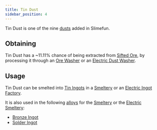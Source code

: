 ```yaml
---
title: Tin Dust
sidebar_position: 4
---
```


Tin Dust is one of the nine [dusts](/docs/Slimefun/Resources/Dusts) added in Slimefun.

## Obtaining

Tin Dust has a ~11.11% chance of being extracted from [Sifted Ore](Sifted-Ore), by processing it through an [Ore Washer](Ore-Washer) or an [Electric Dust Washer](Electric-Dust-Washer).

## Usage

Tin Dust can be smelted into [Tin Ingots](Tin-Ingot) in a [Smeltery](Smeltery) or an [Electric Ingot Factory](Electric-Ingot-Factory).

It is also used in the following [alloys](Ingots#Alloys) for the [Smeltery](Smeltery) or the [Electric Smeltery](Electric-Smeltery):

* [Bronze Ingot](Bronze-Ingot)
* [Solder Ingot](Solder-Ingot)
